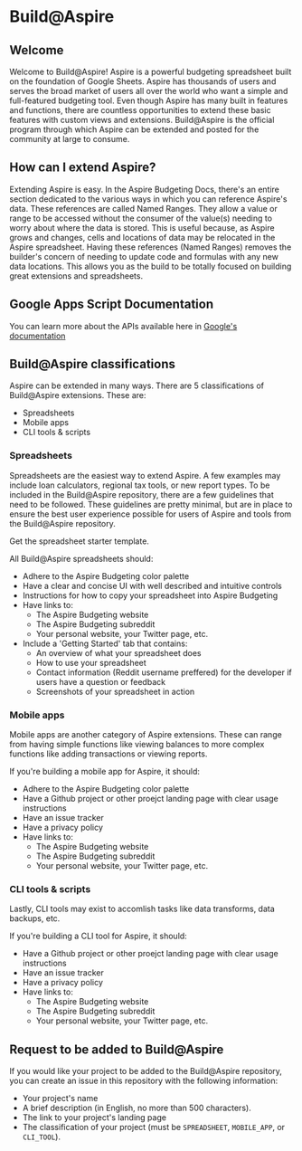 # Build@Aspire

## Welcome
Welcome to Build@Aspire! Aspire is a powerful budgeting spreadsheet built on the foundation of Google Sheets. Aspire has thousands of users and serves the broad market of users all over the world who want a simple and full-featured budgeting tool. Even though Aspire has many built in features and functions, there are countless opportunities to extend these basic features with custom views and extensions. Build@Aspire is the official program through which Aspire can be extended and posted for the community at large to consume.

## How can I extend Aspire?
Extending Aspire is easy. In the Aspire Budgeting Docs, there's an entire section dedicated to the various ways in which you can reference Aspire's data. These references are called Named Ranges. They allow a value or range to be accessed without the consumer of the value(s) needing to worry about where the data is stored. This is useful because, as Aspire grows and changes, cells and locations of data may be relocated in the Aspire spreadsheet. Having these references (Named Ranges) removes the builder's concern of needing to update code and formulas with any new data locations. This allows you as the build to be totally focused on building great extensions and spreadsheets.

## Google Apps Script Documentation
You can learn more about the APIs available here in [Google's documentation](https://developers.google.com/apps-script/reference/spreadsheet)

## Build@Aspire classifications
Aspire can be extended in many ways. There are 5 classifications of Build@Aspire extensions. These are:
- Spreadsheets
- Mobile apps
- CLI tools & scripts

### Spreadsheets
Spreadsheets are the easiest way to extend Aspire. A few examples may include loan calculators, regional tax tools, or new report types. To be included in the Build@Aspire repository, there are a few guidelines that need to be followed. These guidelines are pretty minimal, but are in place to ensure the best user experience possible for users of Aspire and tools from the Build@Aspire repository.

Get the spreadsheet starter template.

All Build@Aspire spreadsheets should:
- Adhere to the Aspire Budgeting color palette
- Have a clear and concise UI with well described and intuitive controls
- Instructions for how to copy your spreadsheet into Aspire Budgeting
- Have links to:
  - The Aspire Budgeting website
  - The Aspire Budgeting subreddit
  - Your personal website, your Twitter page, etc.
- Include a 'Getting Started' tab that contains:
  - An overview of what your spreadsheet does
  - How to use your spreadsheet
  - Contact information (Reddit username preffered) for the developer if users have a question or feedback
  - Screenshots of your spreadsheet in action
  
### Mobile apps
Mobile apps are another category of Aspire extensions. These can range from having simple functions like viewing balances to more complex functions like adding transactions or viewing reports.

If you're building a mobile app for Aspire, it should:
- Adhere to the Aspire Budgeting color palette
- Have a Github project or other proejct landing page with clear usage instructions
- Have an issue tracker
- Have a privacy policy
- Have links to:
  - The Aspire Budgeting website
  - The Aspire Budgeting subreddit
  - Your personal website, your Twitter page, etc.

### CLI tools & scripts
Lastly, CLI tools may exist to accomlish tasks like data transforms, data backups, etc.

If you're building a CLI tool for Aspire, it should:
- Have a Github project or other proejct landing page with clear usage instructions
- Have an issue tracker
- Have a privacy policy
- Have links to:
  - The Aspire Budgeting website
  - The Aspire Budgeting subreddit
  - Your personal website, your Twitter page, etc.

## Request to be added to Build@Aspire
If you would like your project to be added to the Build@Aspire repository, you can create an issue in this repository with the following information:
- Your project's name
- A brief description (in English, no more than 500 characters).
- The link to your project's landing page
- The classification of your project (must be `SPREADSHEET`, `MOBILE_APP`, or `CLI_TOOL`).
